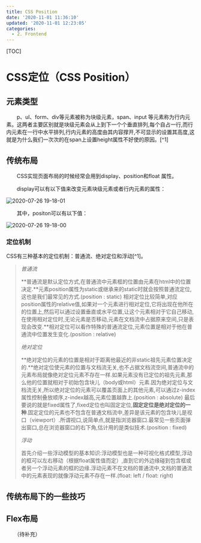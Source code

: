 ```yaml
---
title: CSS Position
date: '2020-11-01 11:36:10'
updated: '2020-11-01 12:23:05'
categories:
  - 2. Frontend
---
```

[TOC]

# CSS定位（CSS Position）

## 元素类型

　　p、ul、form、div等元素被称为块级元素，span、input 等元素称为行内元素。这两者主要区别就是块级元素会从上到下一个个垂直排列,每个自占一行,而行内元素在一行中水平排列,行内元素的高度由其内容撑开,不可显示的设置其高度,这就是为什么我们一次次的在span上设置height属性不好使的原因。[^1]

## 传统布局

　　CSS实现页面布局的时候经常会用到display、position和float 属性。

　　display可以有以下值来改变元素块级元素或者行内元素的属性：

![2020-07-26 19-18-01](https://raw.githubusercontent.com/furrybear/resources/master/imgs/2020-07-26%2019-18-01-1595765512453.png)

　　其中，positon可以有以下值：

![2020-07-26 19-18-00](https://raw.githubusercontent.com/furrybear/resources/master/imgs/2020-07-26%2019-18-00.jpg)

### 定位机制

CSS有三种基本的定位机制：普通流、绝对定位和浮动[^1]。

> *普通流*
>
> **普通流是默认定位方式,在普通流中元素框的位置由元素在html中的位置决定.**元素position属性为static或继承来的static时就会按照普通流定位,这也是我们最常见的方式.(position : static)
> 相对定位比较简单,对应position属性的relative值,如果对一个元素进行相对定位,它将出现在他所在的位置上,然后可以通过设置垂直或水平位置,让这个元素相对于它自己移动,在使用相对定位时,无论元素是否移动,元素在文档流中占据原来空间,只是表现会改变.**相对定位可以看作特殊的普通流定位,元素位置是相对于他在普通流中位置发生变化.(position : relative)
>
> *绝对定位*
>
> **绝对定位的元素的位置是相对于距离他最近的非static祖先元素位置决定的.**绝对定位使元素的位置与文档流无关,也不占据文档流空间,普通流中的元素布局就像绝对定位元素不存在一样.如果元素没有已定位的祖先元素,那么他的位置就相对于初始包含块儿（body或html）元素.因为绝对定位与文档流无关,所以绝对定位的元素可以覆盖页面上的其他元素,可以通过z-index属性控制叠放顺序,z-index越高,元素位置越靠上.(position : absolute)
> 最后要说的就是fixed属性了,fixed定位也叫固定定位,**固定定位是绝对定位的一种**.固定定位的元素也不包含在普通文档流中,差异是该元素的包含块儿是视口（viewport）.所谓视口,说简单点,就是指浏览器窗口.最常见一些页面弹出窗口,总在浏览器窗口的右下角,估计用的是类似技术.(position : fixed)
>
> *浮动*
>
> 首先介绍一些浮动模型的基本知识:浮动模型也是一种可视化格式模型,浮动的框可以左右移动（根据float属性值而定）,直到它的外边缘碰到包含框或者另一个浮动元素的框的边缘.浮动元素不在文档的普通流中,文档的普通流中的元素表现的就像浮动元素不存在一样.(float: left / float: right)

## 传统布局下的一些技巧



## Flex布局

　　（待补充）
